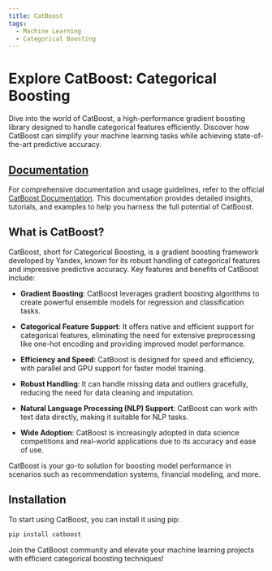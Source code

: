 ```yaml
---
title: CatBoost
tags:
  - Machine Learning
  - Categorical Boosting
---
```


# Explore CatBoost: Categorical Boosting

Dive into the world of CatBoost, a high-performance gradient boosting library designed to handle categorical features efficiently. Discover how CatBoost can simplify your machine learning tasks while achieving state-of-the-art predictive accuracy.

## [Documentation](https://catboost.ai/docs/)

For comprehensive documentation and usage guidelines, refer to the official [CatBoost Documentation](https://catboost.ai/docs/). This documentation provides detailed insights, tutorials, and examples to help you harness the full potential of CatBoost.

## What is CatBoost?

CatBoost, short for Categorical Boosting, is a gradient boosting framework developed by Yandex, known for its robust handling of categorical features and impressive predictive accuracy. Key features and benefits of CatBoost include:

- **Gradient Boosting**: CatBoost leverages gradient boosting algorithms to create powerful ensemble models for regression and classification tasks.

- **Categorical Feature Support**: It offers native and efficient support for categorical features, eliminating the need for extensive preprocessing like one-hot encoding and providing improved model performance.

- **Efficiency and Speed**: CatBoost is designed for speed and efficiency, with parallel and GPU support for faster model training.

- **Robust Handling**: It can handle missing data and outliers gracefully, reducing the need for data cleaning and imputation.

- **Natural Language Processing (NLP) Support**: CatBoost can work with text data directly, making it suitable for NLP tasks.

- **Wide Adoption**: CatBoost is increasingly adopted in data science competitions and real-world applications due to its accuracy and ease of use.

CatBoost is your go-to solution for boosting model performance in scenarios such as recommendation systems, financial modeling, and more.

## Installation

To start using CatBoost, you can install it using pip:

```bash
pip install catboost
```

Join the CatBoost community and elevate your machine learning projects with efficient categorical boosting techniques!
